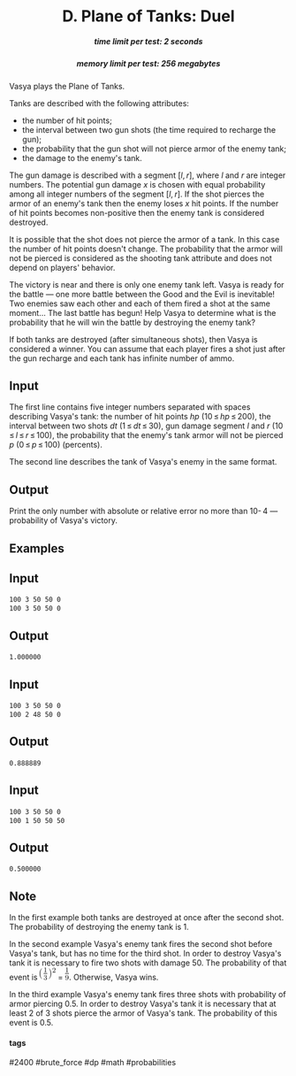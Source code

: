 <h1 style='text-align: center;'> D. Plane of Tanks: Duel</h1>

<h5 style='text-align: center;'>time limit per test: 2 seconds</h5>
<h5 style='text-align: center;'>memory limit per test: 256 megabytes</h5>

Vasya plays the Plane of Tanks.

Tanks are described with the following attributes: 

* the number of hit points;
* the interval between two gun shots (the time required to recharge the gun);
* the probability that the gun shot will not pierce armor of the enemy tank;
* the damage to the enemy's tank.

The gun damage is described with a segment [*l*, *r*], where *l* and *r* are integer numbers. The potential gun damage *x* is chosen with equal probability among all integer numbers of the segment [*l*, *r*]. If the shot pierces the armor of an enemy's tank then the enemy loses *x* hit points. If the number of hit points becomes non-positive then the enemy tank is considered destroyed. 

It is possible that the shot does not pierce the armor of a tank. In this case the number of hit points doesn't change. The probability that the armor will not be pierced is considered as the shooting tank attribute and does not depend on players' behavior.

The victory is near and there is only one enemy tank left. Vasya is ready for the battle — one more battle between the Good and the Evil is inevitable! Two enemies saw each other and each of them fired a shot at the same moment... The last battle has begun! Help Vasya to determine what is the probability that he will win the battle by destroying the enemy tank? 

If both tanks are destroyed (after simultaneous shots), then Vasya is considered a winner. You can assume that each player fires a shot just after the gun recharge and each tank has infinite number of ammo.

## Input

The first line contains five integer numbers separated with spaces describing Vasya's tank: the number of hit points *hp* (10 ≤ *hp* ≤ 200), the interval between two shots *dt* (1 ≤ *dt* ≤ 30), gun damage segment *l* and *r* (10 ≤ *l* ≤ *r* ≤ 100), the probability that the enemy's tank armor will not be pierced *p* (0 ≤ *p* ≤ 100) (percents).

The second line describes the tank of Vasya's enemy in the same format.

## Output

Print the only number with absolute or relative error no more than 10- 4 — probability of Vasya's victory.

## Examples

## Input


```
100 3 50 50 0  
100 3 50 50 0  

```
## Output


```
1.000000  

```
## Input


```
100 3 50 50 0  
100 2 48 50 0  

```
## Output


```
0.888889  

```
## Input


```
100 3 50 50 0  
100 1 50 50 50  

```
## Output


```
0.500000  

```
## Note

In the first example both tanks are destroyed at once after the second shot. The probability of destroying the enemy tank is 1.

In the second example Vasya's enemy tank fires the second shot before Vasya's tank, but has no time for the third shot. In order to destroy Vasya's tank it is necessary to fire two shots with damage 50. The probability of that event is ![](images/5b8cbead818d4c86d1b85c58f6f83a955392b329.png) = ![](images/3aa776870a184225f95e5a8de47bdeadf28fa805.png). Otherwise, Vasya wins.

In the third example Vasya's enemy tank fires three shots with probability of armor piercing 0.5. In order to destroy Vasya's tank it is necessary that at least 2 of 3 shots pierce the armor of Vasya's tank. The probability of this event is 0.5.



#### tags 

#2400 #brute_force #dp #math #probabilities 